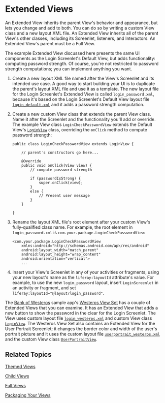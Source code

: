 # Extended Views [](id=extended-views)

An Extended View inherits the parent View's behavior and appearance, but lets
you change and add to both. You can do so by writing a custom View class and a
new layout XML file. An Extended View inherits all of the parent View's other
classes, including its Screenlet, listeners, and Interactors. An Extended View's
parent must be a Full View.

The example Extended View discussed here presents the same UI components as the
Login Screenlet's Default View, but adds functionality: computing password
strength. Of course, you're not restricted to password strength computations;
you can implement anything you want. 

1.  Create a new layout XML file named after the View's Screenlet and its
    intended use case. A good way to start building your UI is to duplicate the
    parent's layout XML file and use it as a template. The new layout file for
    the Login Screenlet's Extended View is called `login_password.xml`, because
    it's based on the Login Screenlet's Default View layout file
    [`login_default.xml`](https://github.com/liferay/liferay-screens/blob/master/android/library/core/src/main/res/layout/login_default.xml) and it adds a password strength computation.

2.  Create a new custom View class that extends the parent View class. Name it
    after the Screenlet and the functionality you'll add or override. The
    example View class `LoginCheckPasswordView` extends the Default View's
    [`LoginView`](https://github.com/liferay/liferay-screens/blob/master/android/library/core/src/main/java/com/liferay/mobile/screens/viewsets/defaultviews/auth/login/LoginView.java)
    class, overriding the `onClick` method to compute password strength:

        public class LoginCheckPasswordView extends LoginView {
	
            // parent's constructors go here...
        
            @Override
            public void onClick(View view) {
                // compute password strength
        
                if (passwordIsStrong) {
                    super.onClick(view);
                }
                else {
                    // Present user message
                }
            }
        
        }

3.  Rename the layout XML file's root element after your custom View's
    fully-qualified class name. For example, the root element in
    `login_password.xml` is `com.your.package.LoginCheckPasswordView`: 

        <com.your.package.LoginCheckPasswordView
            xmlns:android="http://schemas.android.com/apk/res/android"
            android:layout_width="match_parent"
            android:layout_height="wrap_content"
            android:orientation="vertical">
            ...

4.  Insert your View's Screenlet in any of your activities or fragments, using
    your new layout's name as the `liferay:layoutId` attribute's value. For
    example, to use the new `login_password` layout, insert `LoginScreenlet` in
    an activity or fragment, and set
    `liferay:layoutId="@layout/login_password"`. 

The
[Bank of Westeros](https://github.com/liferay/liferay-screens/tree/master/android/samples/bankofwesteros) 
sample app's
[Westeros View Set](https://github.com/liferay/liferay-screens/tree/master/android/viewsets/westeros)
has a couple of Extended Views that you can examine. It has an Extended View that
adds a new button to show the password in the clear for the Login Screenlet. The
View uses custom layout file
[`login_westeros.xml`](https://github.com/liferay/liferay-screens/blob/master/android/viewsets/westeros/src/main/res/layout/login_westeros.xml) 
and custom View class
[`LoginView`](https://github.com/liferay/liferay-screens/blob/master/android/viewsets/westeros/src/main/java/com/liferay/mobile/screens/viewsets/westeros/auth/login/LoginView.java). 
The Westeros View Set also contains an Extended View for the User Portrait
Screenlet; it changes the border color and width of the user's portrait
picture and it uses the custom layout file
[`userportrait_westeros.xml`](https://github.com/liferay/liferay-screens/blob/master/android/viewsets/westeros/src/main/res/layout/userportrait_westeros.xml) 
and the custom View class
[`UserPortraitView`](https://github.com/liferay/liferay-screens/blob/master/android/viewsets/westeros/src/main/java/com/liferay/mobile/screens/viewsets/westeros/userportrait/UserPortraitView.java). 

## Related Topics [](id=related-topics)

[Themed Views](/develop/tutorials/-/knowledge_base/7-1/themed-views)

[Child Views](/develop/tutorials/-/knowledge_base/7-1/child-views)

[Full Views](/develop/tutorials/-/knowledge_base/7-1/full-views)

[Packaging Your Views](/develop/tutorials/-/knowledge_base/7-1/packaging-your-views)
